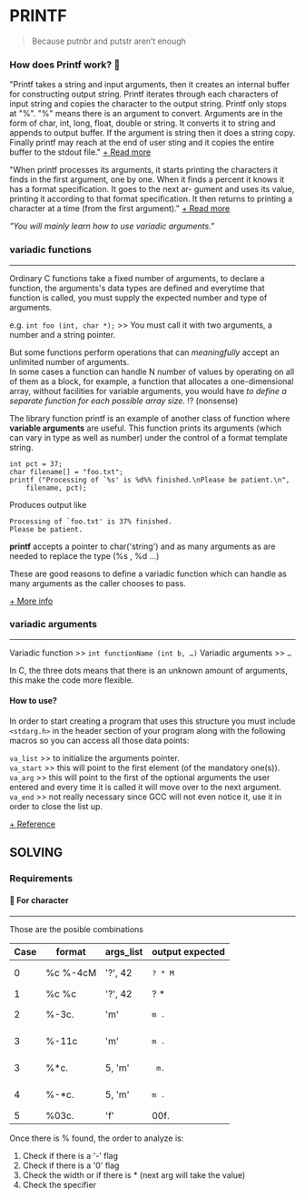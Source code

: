 # PRINTF
> Because putnbr and putstr aren’t enough

### How does Printf work? 🤔

"Printf takes a string and input arguments, then it creates an internal buffer for constructing output string. Printf iterates through each characters of input string and copies the character to the output string. Printf only stops at "%". "%" means there is an argument to convert. Arguments are in the form of char, int, long, float, double or string. It converts it to string and appends to output buffer. If the argument is string then it does a string copy. Finally printf may reach at the end of user sting and it copies the entire buffer to the stdout file."
[+ Read more](http://www.equestionanswers.com/c/c-printf-scanf-working-principle.php)

"When printf processes its arguments, it starts printing the characters it finds in the first argument, one by one. When it finds a percent it knows it has a format specification. It goes to the next ar- gument and uses its value, printing it according to that format specification. It then returns to printing a character at a time (from the first argument)."
[+ Read more](https://www.cypress.com/file/54441/download)


*"You will mainly learn how to use variadic arguments."*

### variadic functions
---
Ordinary C functions take a fixed number of arguments, to declare a function, the arguments's data types are defined and everytime that function is called, you must supply the expected number and type of arguments.

e.g.
   ```int foo (int, char *);``` >> You must call it with two arguments, a number and a string pointer.  

But some functions perform operations that can *meaningfully* accept an unlimited number of arguments. </br>
In some cases a function can handle N number of values by operating on all of them as a block, for example, a function that allocates a one-dimensional array, without facilities for variable arguments, you would have *to define a separate function for each possible array size.* ⁉️ (nonsense)

The library function printf is an example of another class of function where **variable arguments** are useful. This function prints its arguments (which can vary in type as well as number) under the control of a format template string.

```
int pct = 37;
char filename[] = "foo.txt";
printf ("Processing of `%s' is %d%% finished.\nPlease be patient.\n",
	filename, pct);
```
Produces output like

```
Processing of `foo.txt' is 37% finished.
Please be patient.
```
**printf** accepts a pointer to char('string') and as many arguments as are needed to replace the type (%s , %d ...)

These are good reasons to define a variadic function which can handle as many arguments as the caller chooses to pass.

[+ More info](https://www.gnu.org/software/libc/manual/html_node/Variadic-Functions.html#Variadic-Functions)

### variadic arguments
---

Variadic function >> ```int functionName (int b, …)```
Variadic arguments >> ```…```

In C, the three dots means that there is an unknown amount of arguments, this make the code more flexible.

#### How to use?

In order to start creating a program that uses this structure you must include ```<stdarg.h>``` in the header section of your program along with the following macros so you can access all those data points:

   ```va_list``` >> to initialize the arguments pointer.  
   ```va_start``` >> this will point to the first element (of the mandatory one(s)).  
   ```va_arg``` >> this will point to the first of the optional arguments the user entered and every time it is called it will move over to the next argument.  
   ```va_end``` >> not really necessary since GCC will not even notice it, use it in order to close the list up.  

[+ Reference](https://medium.com/@SergioPietri/what-are-variadic-functions-in-c-6205e26c729f)

## SOLVING

### Requirements

#### 🍙 For character
---

Those are the posible combinations

| Case  | format        | args_list       | output expected        |   
| ------|-------------- | --------------- | ---------------------- |
| 0     | %c %-4cM      | '?', 42         | <pre>? *   M</pre>     |
| 1     | %c %c         | '?', 42         | ? *                    |   
| 2     | %-3c.         | 'm'             | <pre>m  .</pre>        |
| 3     | %-11c         | 'm'             | <pre>m          .</pre>|   
| 3     | %*c.          | 5, 'm'          | <pre>    m.</pre>      |  
| 4     | %-*c.         | 5, 'm'          | <pre>m    .</pre>      |  
| 5     | %03c.         | 'f'             | 00f.                   |

Once there is % found, the order to analyze is:
1. Check if there is a '-' flag
2. Check if there is a '0' flag
3. Check the width or if there is * (next arg will take the value)
4. Check the specifier